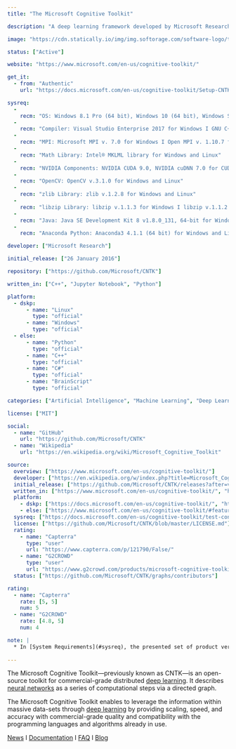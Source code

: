 ```yaml
---
title: "The Microsoft Cognitive Toolkit"

description: "A deep learning framework developed by Microsoft Research, previously known as CNTK"

image: "https://cdn.statically.io/img/img.softorage.com/software-logo/the-microsoft-cognitive-toolkit.png?h=64"

status: ["Active"]

website: "https://www.microsoft.com/en-us/cognitive-toolkit/"

get_it:
  - from: "Authentic"
    url: "https://docs.microsoft.com/en-us/cognitive-toolkit/Setup-CNTK-on-your-machine"

sysreq:
  -
    recm: "OS: Windows 8.1 Pro (64 bit), Windows 10 (64 bit), Windows Server 2012 R2 Standard and later I Ubuntu 16.04 LTS (64 bit)"
  -
    recm: "Compiler: Visual Studio Enterprise 2017 for Windows I GNU C++ 5.4.0 for Linux"
  -
    recm: "MPI: Microsoft MPI v. 7.0 for Windows I Open MPI v. 1.10.7 for Linux"
  -
    recm: "Math Library: Intel® MKLML library for Windows and Linux"
  -
    recm: "NVIDIA Components: NVIDIA CUDA 9.0, NVIDIA cuDNN 7.0 for CUDA 9.0, NVIDIA CUB 1.7.4 for Windows and Linux"
  -
    recm: "OpenCV: OpenCV v.3.1.0 for Windows and Linux"
  -
    recm: "zlib Library: zlib v.1.2.8 for Windows and Linux"
  -
    recm: "libzip Library: libzip v.1.1.3 for Windows I libzip v.1.1.2 for Linux"
  -
    recm: "Java: Java SE Development Kit 8 v1.8.0_131, 64-bit for Windows I OpenJDK 7, 64-bit for Linux"
  -
    recm: "Anaconda Python: Anaconda3 4.1.1 (64 bit) for Windows and Linux"

developer: ["Microsoft Research"]

initial_release: ["26 January 2016"]

repository: ["https://github.com/Microsoft/CNTK"]

written_in: ["C++", "Jupyter Notebook", "Python"]

platform:
  - dskp:
      - name: "Linux"
        type: "official"
      - name: "Windows"
        type: "official"
  - else:
      - name: "Python"
        type: "official"
      - name: "C++"
        type: "official"
      - name: "C#"
        type: "official"
      - name: "BrainScript"
        type: "official"

categories: ["Artificial Intelligence", "Machine Learning", "Deep Learning", "Framework"]

license: ["MIT"]

social:
  - name: "GitHub"
    url: "https://github.com/Microsoft/CNTK"
  - name: "Wikipedia"
    url: "https://en.wikipedia.org/wiki/Microsoft_Cognitive_Toolkit"

source:
  overview: ["https://www.microsoft.com/en-us/cognitive-toolkit/"]
  developer: ["https://en.wikipedia.org/w/index.php?title=Microsoft_Cognitive_Toolkit&oldid=868040263"]
  initial_release: ["https://github.com/Microsoft/CNTK/releases?after=v1.7.1"]
  written_in: ["https://www.microsoft.com/en-us/cognitive-toolkit/", "https://github.com/Microsoft/CNTK"]
  platform:
    - dskp: ["https://docs.microsoft.com/en-us/cognitive-toolkit/", "https://docs.microsoft.com/en-us/cognitive-toolkit/Setup-CNTK-on-your-machine"]
    - else: ["https://www.microsoft.com/en-us/cognitive-toolkit/#features"]
  sysreq: ["https://docs.microsoft.com/en-us/cognitive-toolkit/test-configurations"]
  license: ["https://github.com/Microsoft/CNTK/blob/master/LICENSE.md"]
  rating:
    - name: "Capterra"
      type: "user"
      url: "https://www.capterra.com/p/121790/False/"
    - name: "G2CROWD"
      type: "user"
      url: "https://www.g2crowd.com/products/microsoft-cognitive-toolkit-formerly-cntk/reviews"
  status: ["https://github.com/Microsoft/CNTK/graphs/contributors"]

rating:
  - name: "Capterra"
    rate: [5, 5]
    num: 5
  - name: "G2CROWD"
    rate: [4.8, 5]
    num: 4

note: |
  * In [System Requirements](#sysreq), the presented set of product versions is not restrictive, i.e. CNTK may work well in many other configurations.
  
---
```

  The Microsoft Cognitive Toolkit—previously known as CNTK—is an open-source toolkit for commercial-grade distributed [deep learning](/categories/deep-learning). It describes [neural networks](/categories/neural-networks) as a series of computational steps via a directed graph. 
  
  The Microsoft Cognitive Toolkit enables to leverage the information within massive data-sets through [deep learning](/categories/deep-learning) by providing scaling, speed, and accuracy with commercial-grade quality and compatibility with the programming languages and algorithms already in use.
  
  [News](https://docs.microsoft.com/en-us/cognitive-toolkit/news) I [Documentation](https://docs.microsoft.com/en-us/cognitive-toolkit/) I [FAQ](https://docs.microsoft.com/en-us/cognitive-toolkit/CNTK-FAQ) I [Blog](https://www.microsoft.com/en-us/cognitive-toolkit/blog/)



